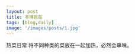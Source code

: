 ```yaml
---
layout: post
title: 本博旨在
tags: [blog,daily]
image: '/images/posts/1.jpg'
---
```


热菜日常
将不同种类的菜放在一起加热，必然会串味。